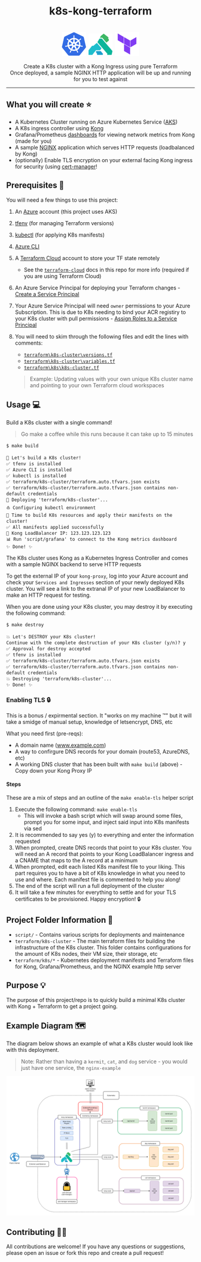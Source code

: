 
<h1 align="center">k8s-kong-terraform</h1>
<h1 align="center">
    <img src="docs/assets/k8s.png" alt="errbot" align="center" width="64px"/>
    <img src="docs/assets/kong.png" alt="errbot" align="center" width="64px"/>
    <img src="docs/assets/terraform.png" alt="errbot" align="center" width="64px"/>
</h1>

<p align="center">
  Create a K8s cluster with a Kong Ingress using pure Terraform
  <br>
  Once deployed, a sample NGINX HTTP application will be up and running for you to test against
</p>

<hr>

## What you will create ⭐

- A Kubernetes Cluster running on Azure Kubernetes Service ([AKS](https://azure.microsoft.com/en-us/services/kubernetes-service/#overview))
- A K8s ingress controller using [Kong](https://konghq.com/)
- Grafana/Prometheus [dashboards](https://grafana.com/grafana/dashboards/7424) for viewing network metrics from Kong (made for you)
- A sample [NGINX](https://www.nginx.com/) application which serves HTTP requests (loadbalanced by Kong)
- (optionally) Enable TLS encryption on your external facing Kong ingress for security (using [cert-manager](https://cert-manager.io/docs/)!

## Prerequisites 🚩

You will need a few things to use this project:

1. An [Azure](https://azure.microsoft.com/en-us/free/) account (this project uses AKS)
1. [tfenv](https://github.com/tfutils/tfenv) (for managing Terraform versions)
1. [kubectl](https://kubernetes.io/docs/tasks/tools/) (for applying K8s manifests)
1. [Azure CLI](https://docs.microsoft.com/en-us/cli/azure/install-azure-cli)
1. A [Terraform Cloud](https://www.terraform.io/cloud) account to store your TF state remotely
    - See the [`terraform-cloud`](docs/terraform-cloud.md) docs in this repo for more info (required if you are using Terraform Cloud)
1. An Azure Service Principal for deploying your Terraform changes - [Create a Service Principal](https://docs.microsoft.com/en-us/azure/active-directory/develop/howto-create-service-principal-portal)
1. Your Azure Service Principal will need `owner` permissions to your Azure Subscription. This is due to K8s needing to bind your ACR registiry to your K8s cluster with pull permissions - [Assign Roles to a Service Principal](https://docs.microsoft.com/en-us/azure/role-based-access-control/role-assignments-portal?tabs=current)
1. You will need to skim through the following files and edit the lines with comments:
    - [`terraform\k8s-cluster\versions.tf`](terraform\k8s-cluster\versions.tf)
    - [`terraform\k8s-cluster\variables.tf`](terraform\k8s-cluster\variables.tf)
    - [`terraform\k8s\k8s-cluster.tf`](terraform\k8s\k8s-cluster.tf)

    > Example: Updating values with your own unique K8s cluster name and pointing to your own Terraform cloud workspaces

## Usage 💻

Build a K8s cluster with a single command!

> Go make a coffee while this runs because it can take up to 15 minutes

```console
$ make build

🔨 Let's build a K8s cluster!
✅ tfenv is installed
✅ Azure CLI is installed
✅ kubectl is installed
✅ terraform/k8s-cluster/terraform.auto.tfvars.json exists
✅ terraform/k8s-cluster/terraform.auto.tfvars.json contains non-default credentials
🚀 Deploying 'terraform/k8s-cluster'...
⛵ Configuring kubectl environment
🔨 Time to build K8s resources and apply their manifests on the cluster!
✅ All manifests applied successfully
🦍 Kong LoadBalancer IP: 123.123.123.123
📊 Run 'script/grafana' to connect to the Kong metrics dashboard
✨ Done! ✨
```

The K8s cluster uses Kong as a Kubernetes Ingress Controller and comes with a sample NGINX backend to serve HTTP requests

To get the external IP of your `kong-proxy`, log into your Azure account and check your `Services and Ingresses` section of your newly deployed K8s cluster. You will see a link to the extranal IP of your new LoadBalancer to make an HTTP request for testing.

When you are done using your K8s cluster, you may destroy it by executing the following command:

```console
$ make destroy

💥 Let's DESTROY your K8s cluster!
Continue with the complete destruction of your K8s cluster (y/n)? y
✅ Approval for destroy accepted
✅ tfenv is installed
✅ terraform/k8s-cluster/terraform.auto.tfvars.json exists
✅ terraform/k8s-cluster/terraform.auto.tfvars.json contains non-default credentials
💥 Destroying 'terraform/k8s-cluster'...
✨ Done! ✨
```

### Enabling TLS 🔒

This is a bonus / expirmental section. It "works on my machine ™" but it will take a smidge of manual setup, knowledge of letsencrypt, DNS, etc

What you need first (pre-reqs):

- A domain name (www.example.com)
- A way to confirgure DNS records for your domain (route53, AzureDNS, etc)
- A working DNS cluster that has been built with `make build` (above) - Copy down your Kong Proxy IP

#### Steps

These are a mix of steps and an outline of the `make enable-tls` helper script

1. Execute the following command: `make enable-tls`
    - This will invoke a bash script which will swap around some files, prompt you for some input, and inject said input into K8s manifests via sed
1. It is recommended to say yes (y) to everything and enter the information requested
1. When prompted, create DNS records that point to your K8s cluster. You will need an A record that points to your Kong LoadBalancer ingress and a CNAME that maps to the A record at a minimum
1. When prompted, edit each listed K8s manifest file to your liking. This part requires you to have a bit of K8s knowledge in what you need to use and where. Each manifest file is commented to help you along!
1. The end of the script will run a full deployment of the cluster
1. It will take a few minutes for everything to settle and for your TLS certificates to be provisioned. Happy encryption! 🔒

## Project Folder Information 📂

- `script/` - Contains various scripts for deployments and maintenance
- `terraform/k8s-cluster` - The main terraform files for building the infrastructure of the K8s cluster. This folder contains configurations for the amount of K8s nodes, their VM size, their storage, etc
- `terraform/k8s/*` - Kubernetes deployment manifests and Terraform files for Kong, Grafana/Prometheus, and the NGINX example http server

## Purpose 💡

The purpose of this project/repo is to quickly build a minimal K8s cluster with Kong + Terraform to get a project going.

## Example Diagram 🗺

The diagram below shows an example of what a K8s cluster would look like with this deployment.

> Note: Rather than having a `kermit`, `cat`, and `dog` service - you would just have one service, the `nginx-example`

![k8s-kong-terraform Diagram](docs/diagrams/k8s-kong-terraform.png)

## Contributing 👩‍💻

All contributions are welcome! If you have any questions or suggestions, please open an issue or fork this repo and create a pull request!
